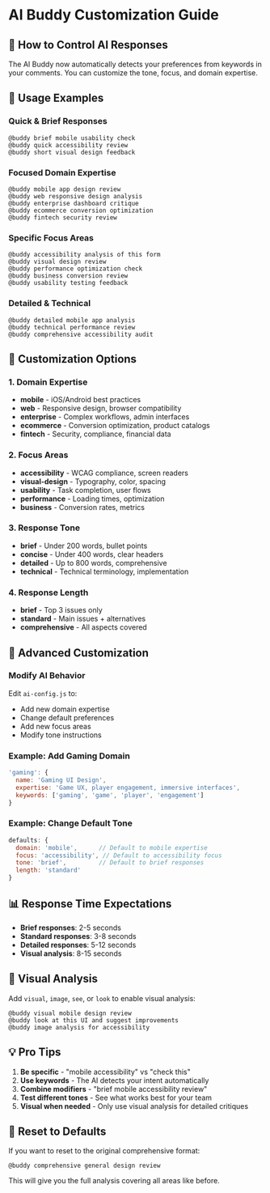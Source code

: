 # AI Buddy Customization Guide

## 🎯 How to Control AI Responses

The AI Buddy now automatically detects your preferences from keywords in your comments. You can customize the tone, focus, and domain expertise.

## 📝 Usage Examples

### **Quick & Brief Responses**
```
@buddy brief mobile usability check
@buddy quick accessibility review
@buddy short visual design feedback
```

### **Focused Domain Expertise**
```
@buddy mobile app design review
@buddy web responsive design analysis
@buddy enterprise dashboard critique
@buddy ecommerce conversion optimization
@buddy fintech security review
```

### **Specific Focus Areas**
```
@buddy accessibility analysis of this form
@buddy visual design review
@buddy performance optimization check
@buddy business conversion review
@buddy usability testing feedback
```

### **Detailed & Technical**
```
@buddy detailed mobile app analysis
@buddy technical performance review
@buddy comprehensive accessibility audit
```

## 🔧 Customization Options

### **1. Domain Expertise**
- **mobile** - iOS/Android best practices
- **web** - Responsive design, browser compatibility
- **enterprise** - Complex workflows, admin interfaces
- **ecommerce** - Conversion optimization, product catalogs
- **fintech** - Security, compliance, financial data

### **2. Focus Areas**
- **accessibility** - WCAG compliance, screen readers
- **visual-design** - Typography, color, spacing
- **usability** - Task completion, user flows
- **performance** - Loading times, optimization
- **business** - Conversion rates, metrics

### **3. Response Tone**
- **brief** - Under 200 words, bullet points
- **concise** - Under 400 words, clear headers
- **detailed** - Up to 800 words, comprehensive
- **technical** - Technical terminology, implementation

### **4. Response Length**
- **brief** - Top 3 issues only
- **standard** - Main issues + alternatives
- **comprehensive** - All aspects covered

## 🚀 Advanced Customization

### **Modify AI Behavior**
Edit `ai-config.js` to:
- Add new domain expertise
- Change default preferences
- Add new focus areas
- Modify tone instructions

### **Example: Add Gaming Domain**
```javascript
'gaming': {
  name: 'Gaming UI Design',
  expertise: 'Game UX, player engagement, immersive interfaces',
  keywords: ['gaming', 'game', 'player', 'engagement']
}
```

### **Example: Change Default Tone**
```javascript
defaults: {
  domain: 'mobile',      // Default to mobile expertise
  focus: 'accessibility', // Default to accessibility focus
  tone: 'brief',         // Default to brief responses
  length: 'standard'
}
```

## 📊 Response Time Expectations

- **Brief responses**: 2-5 seconds
- **Standard responses**: 3-8 seconds  
- **Detailed responses**: 5-12 seconds
- **Visual analysis**: 8-15 seconds

## 🎨 Visual Analysis

Add `visual`, `image`, `see`, or `look` to enable visual analysis:
```
@buddy visual mobile design review
@buddy look at this UI and suggest improvements
@buddy image analysis for accessibility
```

## 💡 Pro Tips

1. **Be specific** - "mobile accessibility" vs "check this"
2. **Use keywords** - The AI detects your intent automatically
3. **Combine modifiers** - "brief mobile accessibility review"
4. **Test different tones** - See what works best for your team
5. **Visual when needed** - Only use visual analysis for detailed critiques

## 🔄 Reset to Defaults

If you want to reset to the original comprehensive format:
```
@buddy comprehensive general design review
```

This will give you the full analysis covering all areas like before.
